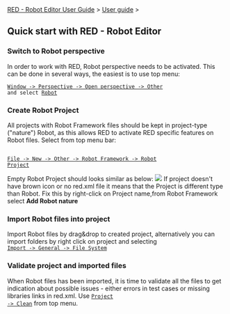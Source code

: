 <html>
<head>
<link href="PLUGINS_ROOT/org.robotframework.ide.eclipse.main.plugin.doc.user/help/style.css" rel="stylesheet" type="text/css"/>
</head>
<body>
<a href="RED/../../../help/index.html">RED - Robot Editor User Guide</a> &gt; <a href="RED/../../../help/user_guide/user_guide.html">User guide</a> &gt; 
<h2>Quick start with RED - Robot Editor</h2>
<h3>Switch to Robot perspective</h3>
In order to work with RED, Robot perspective needs to be activated.
This can be done in several ways, the easiest is to use top menu:<br/>
<code><a class="command" href="javascript:executeCommand('org.eclipse.ui.perspectives.showPerspective()')">
Window -> Perspective -> Open perspective -> Other</a> 
and select <a class="command" href="javascript:executeCommand('org.eclipse.ui.perspectives.showPerspective(org.eclipse.ui.perspectives.showPerspective.perspectiveId=org.eclipse.ui.perspectives.RobotPerspective)')">Robot</a></code>
<h3>Create Robot Project</h3>
All projects with Robot Framework files should be kept in project-type
("nature") Robot, as this allows RED to activate RED specific
features on Robot files. Select from top menu bar:</body></html>

<code><a class="command" href="javascript:executeCommand('org.eclipse.ui.newWizard(newWizardId=org.robotframework.ide.eclipse.wizards.newRobotProject)')">
File -> New -> Other -> Robot Framework -> Robot Project</a></code>

Empty Robot Project should looks similar as below: 
![](images/simple_project_1.png)
If project doesn't have brown icon or no red.xml file it means that the Project is different type than Robot.
Fix this by right-click on Project name,from Robot Framework select __Add Robot nature__

### Import Robot files into project

Import Robot files by drag&amp;drop to created project, alternatively
you can import folders by right click on project and selecting <code><a class="command" href="javascript:executeCommand('org.eclipse.ui.file.import(importWizardId=org.eclipse.ui.wizards.import.FileSystem)')">
Import -> General -> File System</a></code>

### Validate project and imported files

When Robot files has been imported, it is time to validate all the
files to get indication about possible issues - either errors in test
cases or missing libraries links in red.xml. Use <code><a class="command" href="javascript:executeCommand('org.eclipse.ui.project.buildAll()')">Project -> Clean</a></code> from top menu.